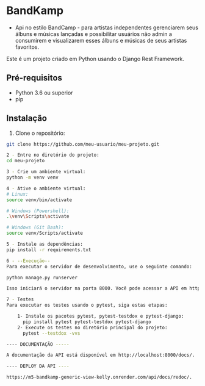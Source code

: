 # BandKamp 

- Api no estilo BandCamp - para artistas independentes gerenciarem seus álbuns e músicas lançadas e possibilitar usuários não admin a consumirem e visualizarem esses álbuns e músicas de seus artistas favoritos.

Este é um projeto criado em Python usando o Django Rest Framework.

## Pré-requisitos

- Python 3.6 ou superior
- pip

## Instalação

1. Clone o repositório:
```bash
git clone https://github.com/meu-usuario/meu-projeto.git

2 - Entre no diretório do projeto:
cd meu-projeto

3 - Crie um ambiente virtual:
python -m venv venv

4 - Ative o ambiente virtual:
# Linux:
source venv/bin/activate

# Windows (Powershell):
.\venv\Scripts\activate

# Windows (Git Bash):
source venv/Scripts/activate

5 - Instale as dependências:
pip install -r requirements.txt

6 - --Execução--
Para executar o servidor de desenvolvimento, use o seguinte comando:

python manage.py runserver

Isso iniciará o servidor na porta 8000. Você pode acessar a API em http://localhost:8000/.

7 - Testes
Para executar os testes usando o pytest, siga estas etapas:

    1- Instale os pacotes pytest, pytest-testdox e pytest-django:
      pip install pytest pytest-testdox pytest-django
    2- Execute os testes no diretório principal do projeto:
      pytest --testdox -vvs

---- DOCUMENTAÇÃO -----

A documentação da API está disponível em http://localhost:8000/docs/.

---- DEPLOY DA API ----  

https://m5-bandkamp-generic-view-kelly.onrender.com/api/docs/redoc/.

